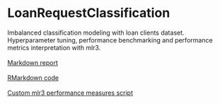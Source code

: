 # LoanRequestClassification
Imbalanced classification modeling with loan clients dataset. Hyperparameter tuning, performance benchmarking and performance metrics interpretation with mlr3.
\
\
[Markdown report](https://github.com/AhmetZamanis/LoanRequestClassification/blob/main/Report.md)
\
\
[RMarkdown code](https://github.com/AhmetZamanis/LoanRequestClassification/blob/main/Report.Rmd)
\
\
[Custom mlr3 performance measures script](https://github.com/AhmetZamanis/LoanRequestClassification/blob/main/mlr3CustomMeasures.R)
